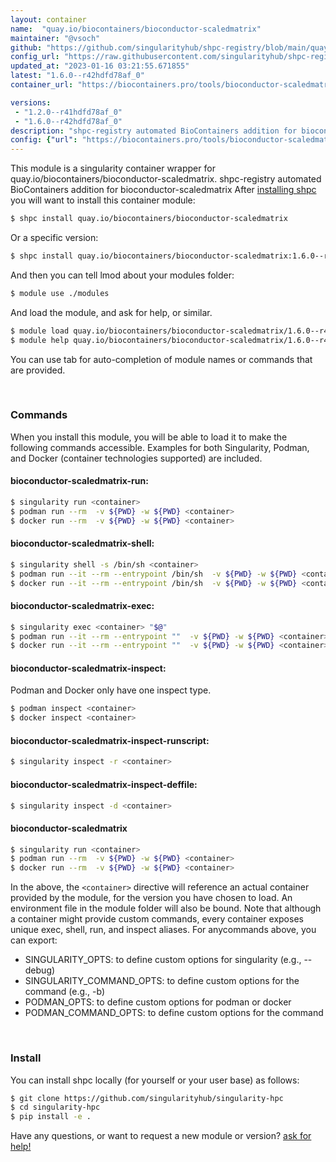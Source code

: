 ```yaml
---
layout: container
name:  "quay.io/biocontainers/bioconductor-scaledmatrix"
maintainer: "@vsoch"
github: "https://github.com/singularityhub/shpc-registry/blob/main/quay.io/biocontainers/bioconductor-scaledmatrix/container.yaml"
config_url: "https://raw.githubusercontent.com/singularityhub/shpc-registry/main/quay.io/biocontainers/bioconductor-scaledmatrix/container.yaml"
updated_at: "2023-01-16 03:21:55.671855"
latest: "1.6.0--r42hdfd78af_0"
container_url: "https://biocontainers.pro/tools/bioconductor-scaledmatrix"

versions:
 - "1.2.0--r41hdfd78af_0"
 - "1.6.0--r42hdfd78af_0"
description: "shpc-registry automated BioContainers addition for bioconductor-scaledmatrix"
config: {"url": "https://biocontainers.pro/tools/bioconductor-scaledmatrix", "maintainer": "@vsoch", "description": "shpc-registry automated BioContainers addition for bioconductor-scaledmatrix", "latest": {"1.6.0--r42hdfd78af_0": "sha256:b6cd2b6a53706ac710b8449501c95bcbc293193e5e9dc93fd8227101a508246a"}, "tags": {"1.2.0--r41hdfd78af_0": "sha256:29b0c7f54a0e6801d4174310c076d17f68a54bbf74811b0e6de77bccd4424192", "1.6.0--r42hdfd78af_0": "sha256:b6cd2b6a53706ac710b8449501c95bcbc293193e5e9dc93fd8227101a508246a"}, "docker": "quay.io/biocontainers/bioconductor-scaledmatrix"}
---
```


This module is a singularity container wrapper for quay.io/biocontainers/bioconductor-scaledmatrix.
shpc-registry automated BioContainers addition for bioconductor-scaledmatrix
After [installing shpc](#install) you will want to install this container module:


```bash
$ shpc install quay.io/biocontainers/bioconductor-scaledmatrix
```

Or a specific version:

```bash
$ shpc install quay.io/biocontainers/bioconductor-scaledmatrix:1.6.0--r42hdfd78af_0
```

And then you can tell lmod about your modules folder:

```bash
$ module use ./modules
```

And load the module, and ask for help, or similar.

```bash
$ module load quay.io/biocontainers/bioconductor-scaledmatrix/1.6.0--r42hdfd78af_0
$ module help quay.io/biocontainers/bioconductor-scaledmatrix/1.6.0--r42hdfd78af_0
```

You can use tab for auto-completion of module names or commands that are provided.

<br>

### Commands

When you install this module, you will be able to load it to make the following commands accessible.
Examples for both Singularity, Podman, and Docker (container technologies supported) are included.

#### bioconductor-scaledmatrix-run:

```bash
$ singularity run <container>
$ podman run --rm  -v ${PWD} -w ${PWD} <container>
$ docker run --rm  -v ${PWD} -w ${PWD} <container>
```

#### bioconductor-scaledmatrix-shell:

```bash
$ singularity shell -s /bin/sh <container>
$ podman run --it --rm --entrypoint /bin/sh  -v ${PWD} -w ${PWD} <container>
$ docker run --it --rm --entrypoint /bin/sh  -v ${PWD} -w ${PWD} <container>
```

#### bioconductor-scaledmatrix-exec:

```bash
$ singularity exec <container> "$@"
$ podman run --it --rm --entrypoint ""  -v ${PWD} -w ${PWD} <container> "$@"
$ docker run --it --rm --entrypoint ""  -v ${PWD} -w ${PWD} <container> "$@"
```

#### bioconductor-scaledmatrix-inspect:

Podman and Docker only have one inspect type.

```bash
$ podman inspect <container>
$ docker inspect <container>
```

#### bioconductor-scaledmatrix-inspect-runscript:

```bash
$ singularity inspect -r <container>
```

#### bioconductor-scaledmatrix-inspect-deffile:

```bash
$ singularity inspect -d <container>
```



#### bioconductor-scaledmatrix

```bash
$ singularity run <container>
$ podman run --rm  -v ${PWD} -w ${PWD} <container>
$ docker run --rm  -v ${PWD} -w ${PWD} <container>
```


In the above, the `<container>` directive will reference an actual container provided
by the module, for the version you have chosen to load. An environment file in the
module folder will also be bound. Note that although a container
might provide custom commands, every container exposes unique exec, shell, run, and
inspect aliases. For anycommands above, you can export:

 - SINGULARITY_OPTS: to define custom options for singularity (e.g., --debug)
 - SINGULARITY_COMMAND_OPTS: to define custom options for the command (e.g., -b)
 - PODMAN_OPTS: to define custom options for podman or docker
 - PODMAN_COMMAND_OPTS: to define custom options for the command

<br>

### Install

You can install shpc locally (for yourself or your user base) as follows:

```bash
$ git clone https://github.com/singularityhub/singularity-hpc
$ cd singularity-hpc
$ pip install -e .
```

Have any questions, or want to request a new module or version? [ask for help!](https://github.com/singularityhub/singularity-hpc/issues)